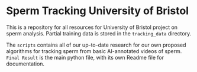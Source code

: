 # Sperm Tracking University of Bristol
This is a repository for all resources for University of Bristol project on sperm analysis.
Partial training data is stored in the `tracking_data` directory. 

The `scripts` contains all of our up-to-date research for our own proposed algorithms for tracking sperm from basic AI-annotated videos of sperm. 
`Final Result` is the main python file, with its own Readme file for documentation. 


